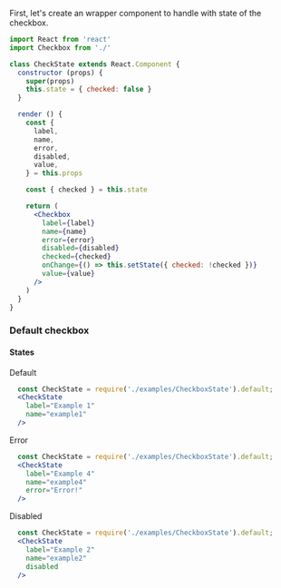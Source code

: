 First, let's create an wrapper component to handle
with state of the checkbox.
``` jsx static
import React from 'react'
import Checkbox from './'

class CheckState extends React.Component {
  constructor (props) {
    super(props)
    this.state = { checked: false }
  }

  render () {
    const {
      label,
      name,
      error,
      disabled,
      value,
    } = this.props

    const { checked } = this.state

    return (
      <Checkbox
        label={label}
        name={name}
        error={error}
        disabled={disabled}
        checked={checked}
        onChange={() => this.setState({ checked: !checked })}
        value={value}
      />
    )
  }
}
```

### __Default checkbox__ ###
#### **States** ####

Default
```jsx
  const CheckState = require('./examples/CheckboxState').default;
  <CheckState
    label="Example 1"
    name="example1"
  />
```

Error
```jsx
  const CheckState = require('./examples/CheckboxState').default;
  <CheckState
    label="Example 4"
    name="example4"
    error="Error!"
  />
```

Disabled
```jsx
  const CheckState = require('./examples/CheckboxState').default;
  <CheckState
    label="Example 2"
    name="example2"
    disabled
  />
```
